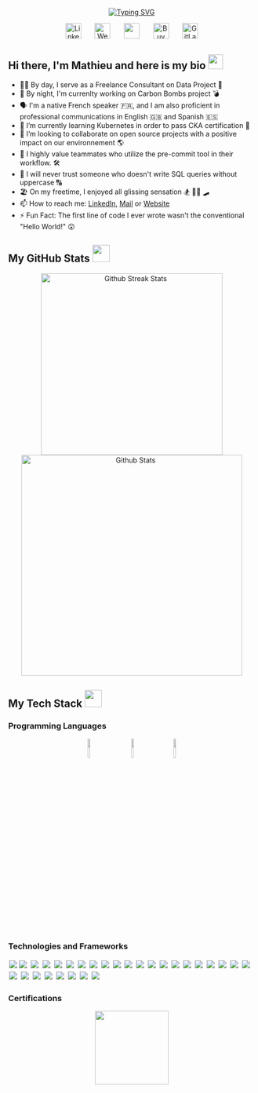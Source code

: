 <!-- Typing section -->

<p align="center">
  <a href="https://git.io/typing-svg"><img src="https://readme-typing-svg.demolab.com?font=Fira+Code&size=28&duration=3998&pause=800&color=000000&center=true&vCenter=true&width=570&lines=Data+Analyst+and+Data+Engineer;5+years+of+coding+experience;Specialized+in+Python+and+SQL;Always+learning+new+things;AWS+Cloud+Architect+Associate+(SAA-C03)" alt="Typing SVG" /></a>
</p>
<!-- Social icons section -->
<p align="center">
  <a href="https://linkedin.com/in/mnicolle/"><img width="32px" alt="LinkedIn" title="LinkedIn"
   src="https://cdn-icons-png.flaticon.com/512/174/174857.png"/></a>
   &#8287;&#8287;&#8287;&#8287;&#8287;
  <a href="http://mnicolle.fr"><img width="32px" alt="Website" title="Website" 
  src="https://cdn-icons-png.flaticon.com/512/5339/5339159.png"/></a>
  &#8287;&#8287;&#8287;&#8287;&#8287;
  <a href="mailto:mnicolle.pro@gmail.com" alt="Mail" title="Mail">
  <img width="32px" src="https://cdn-icons-png.flaticon.com/512/5968/5968534.png"/></a>
  &#8287;&#8287;&#8287;&#8287;&#8287;
  <a href="https://buymeacoffee.com/mnicolle"><img width="32px" alt="BuyMeACoffee" title="BuyMeACoffee" src="https://cdn.iconscout.com/icon/free/png-256/free-buymeacoffee-3629258-3030568.png"></a>
  &#8287;&#8287;&#8287;&#8287;&#8287;
  <a href="https://gitlab.com/mnicolleUTC"><img width="32px" alt="GitLab" title="GitLab" src="https://cdn.icon-icons.com/icons2/2415/PNG/512/gitlab_original_logo_icon_146503.png"/></a>
</p>
<!-- End of Typing section -->

<!-- Bio section -->
<h2 align="left">Hi there, I'm Mathieu and here is my bio <img src = "https://raw.githubusercontent.com/MartinHeinz/MartinHeinz/master/wave.gif" width = 30px></h2>

- 👨‍💻 By day, I serve as a Freelance Consultant on Data Project 🦾
- 🥷 By night, I'm currenlty working on Carbon Bombs project 💣 
- 🗣 I'm a native French speaker 🇫🇷, and I am also proficient in professional communications in English 🇬🇧 and Spanish 🇪🇸
- 🌱 I’m currently learning Kubernetes in order to pass CKA certification 🏅
- 👯 I’m looking to collaborate on open source projects with a positive impact on our environnement 🌎
- 🥰 I highly value teammates who utilize the pre-commit tool in their workflow. 🛠
- 🤬 I will never trust someone who doesn't write SQL queries without uppercase 🔠
- 🏖 On my freetime, I enjoyed all glissing sensation 🏂 🏄‍♂️ 🛹
- 📫 How to reach me: <a href="https://linkedin.com/in/mnicolle/">LinkedIn</a>, <a href="mailto:mnicolle.pro@gmail.com">Mail</a> or <a href="http://mnicolle.fr">Website</a>
- ⚡ Fun Fact: The first line of code I ever wrote wasn't the conventional "Hello World!" 😲

<!-- GitHub Stat section -->

<h2 align="left">My GitHub Stats <img src = "https://i.pinimg.com/originals/65/c4/f4/65c4f452571be1261e9c623f7da488ac.gif" width = 35px></h2>

<p align="center">
  <img src="https://github-readme-streak-stats.herokuapp.com/?user=mnicolleUTC&border_radius=2&card_width=410" alt="Github Streak Stats" width="370"/>
  <img src="https://github-readme-stats.vercel.app/api?username=mnicolleUTC&hide=stars&hide_title=True&card_width=300&rank_icon=github" alt="Github Stats" width="450"/>
</p>

<!-- Technical Stack section -->
<h2 align="left">My Tech Stack <img src = "https://media.giphy.com/media/WUlplcMpOCEmTGBtBW/giphy.gif" width = 35px></h2>
<h3 align="left">Programming Languages</h3>
<p align="center">
	<img width="10%" src="https://cdn-icons-png.flaticon.com/512/5968/5968350.png"/>&nbsp;&nbsp;&nbsp;&nbsp;&nbsp;&nbsp;&nbsp;&nbsp;&nbsp;
	<img width="10%" src="https://cdn-icons-png.flaticon.com/512/4492/4492311.png"/>&nbsp;&nbsp;&nbsp;&nbsp;&nbsp;&nbsp;&nbsp;&nbsp;
	<img width="10%" src="https://upload.wikimedia.org/wikipedia/commons/thumb/4/4b/Bash_Logo_Colored.svg/2048px-Bash_Logo_Colored.svg.png"/>
</p>
<h3 align="left">Technologies and Frameworks</h3>

<img style="padding:2px" src="https://img.shields.io/badge/Docker-2496ED.svg?style=for-the-badge&logo=Docker&logoColor=white"/><img style="padding:2px" src="https://img.shields.io/badge/Kubernetes-326CE5.svg?style=for-the-badge&logo=Kubernetes&logoColor=white"/>
<img style="padding:2px" src="https://img.shields.io/badge/Amazon%20AWS-232F3E.svg?style=for-the-badge&logo=Amazon-AWS&logoColor=white"/>
<img style="padding:2px" src="https://img.shields.io/badge/Google%20Cloud-4285F4.svg?style=for-the-badge&logo=Google-Cloud&logoColor=white"/>
<img style="padding:2px" src="https://img.shields.io/badge/PyTorch-EE4C2C.svg?style=for-the-badge&logo=PyTorch&logoColor=white"/>
<img style="padding:2px" src="https://img.shields.io/badge/TensorFlow-FF6F00.svg?style=for-the-badge&logo=TensorFlow&logoColor=white"/>
<img style="padding:2px" src="https://img.shields.io/badge/Keras-D00000.svg?style=for-the-badge&logo=Keras&logoColor=white"/>
<img style="padding:2px" src="https://img.shields.io/badge/MLflow-0194E2.svg?style=for-the-badge&logo=MLflow&logoColor=white"/>
<img style="padding:2px" src="https://img.shields.io/badge/Notion-000000.svg?style=for-the-badge&logo=Notion&logoColor=white"/>
<img style="padding:2px" src="https://img.shields.io/badge/Integromat-2F8CBB.svg?style=for-the-badge&logo=Integromat&logoColor=white"/>
<img style="padding:2px" src="https://img.shields.io/badge/Git-F05032.svg?style=for-the-badge&logo=Git&logoColor=white"/>
<img style="padding:2px" src="https://img.shields.io/badge/GitHub-181717.svg?style=for-the-badge&logo=GitHub&logoColor=white"/>
<img style="padding:2px" src="https://img.shields.io/badge/GitLab-FC6D26.svg?style=for-the-badge&logo=GitLab&logoColor=white"/>
<img style="padding:2px" src="https://img.shields.io/badge/Neo4j-4581C3.svg?style=for-the-badge&logo=Neo4j&logoColor=white"/>
<img style="padding:2px" src="https://img.shields.io/badge/PostgreSQL-4169E1.svg?style=for-the-badge&logo=PostgreSQL&logoColor=white"/>
<img style="padding:2px" src="https://img.shields.io/badge/Looker-4285F4.svg?style=for-the-badge&logo=Looker&logoColor=white"/>
<img style="padding:2px" src="https://img.shields.io/badge/Tableau-E97627.svg?style=for-the-badge&logo=Tableau&logoColor=white"/>
<img style="padding:2px" src="https://img.shields.io/badge/Apache%20Airflow-017CEE.svg?style=for-the-badge&logo=Apache-Airflow&logoColor=white"/>
<img style="padding:2px" src="https://img.shields.io/badge/Streamlit-FF4B4B.svg?style=for-the-badge&logo=Streamlit&logoColor=white"/>
<img style="padding:2px" src="https://img.shields.io/badge/FastAPI-009688.svg?style=for-the-badge&logo=FastAPI&logoColor=white"/>
<img style="padding:2px" src="https://img.shields.io/badge/Flask-000000.svg?style=for-the-badge&logo=Flask&logoColor=white"/>
<img style="padding:2px" src="https://img.shields.io/badge/Snowflake-29B5E8.svg?style=for-the-badge&logo=Snowflake&logoColor=white"/>
<img style="padding:2px" src="https://img.shields.io/badge/Linux-FCC624.svg?style=for-the-badge&logo=Linux&logoColor=black"/>
<img style="padding:2px" src="https://img.shields.io/badge/LaTeX-008080.svg?style=for-the-badge&logo=LaTeX&logoColor=white"/>
<img style="padding:2px" src="https://img.shields.io/badge/Jupyter-F37626.svg?style=for-the-badge&logo=Jupyter&logoColor=white"/>
<img style="padding:2px" src="https://img.shields.io/badge/pandas-150458.svg?style=for-the-badge&logo=pandas&logoColor=white"/>
<img style="padding:2px" src="https://img.shields.io/badge/NumPy-013243.svg?style=for-the-badge&logo=NumPy&logoColor=white"/>
<img style="padding:2px" src="https://img.shields.io/badge/precommit-FAB040.svg?style=for-the-badge&logo=pre-commit&logoColor=black"/>
<img style="padding:2px" src="https://img.shields.io/badge/Poetry-60A5FA.svg?style=for-the-badge&logo=Poetry&logoColor=white"/>

<h3 align="left">Certifications</h3>
<p align="center">
  <a href="https://www.credly.com/badges/81a3461c-c7d4-4fbb-9ef8-0c50f882c44f/public_url"><img src = "https://d1.awsstatic.com/training-and-certification/certification-badges/AWS-Certified-Solutions-Architect-Associate_badge.3419559c682629072f1eb968d59dea0741772c0f.png" width = 150px></a>
</p>


